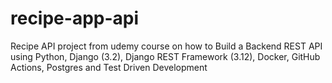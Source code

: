# recipe-app-api
Recipe API project from udemy course on how to Build a Backend REST API using Python, Django (3.2), Django REST Framework (3.12), Docker, GitHub Actions, Postgres and Test Driven Development

